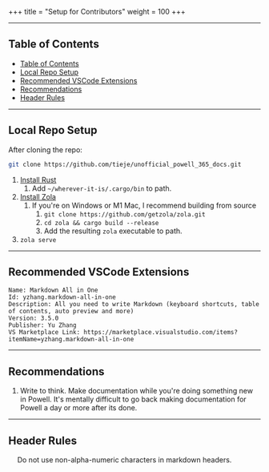 +++
title = "Setup for Contributors"
weight = 100
+++

---

## Table of Contents
- [Table of Contents](#table-of-contents)
- [Local Repo Setup](#local-repo-setup)
- [Recommended VSCode Extensions](#recommended-vscode-extensions)
- [Recommendations](#recommendations)
- [Header Rules](#header-rules)

---

## Local Repo Setup

After cloning the repo:
```bash
git clone https://github.com/tieje/unofficial_powell_365_docs.git
```

1. [Install Rust](https://www.rust-lang.org/tools/install)
   1. Add `~/wherever-it-is/.cargo/bin` to path.
2. [Install Zola](https://www.getzola.org/documentation/getting-started/installation)
   1. If you're on Windows or M1 Mac, I recommend building from source
      1. `git clone https://github.com/getzola/zola.git`
      2. `cd zola && cargo build --release`
      3. Add the resulting `zola` executable to path.
3. `zola serve`

---

## Recommended VSCode Extensions

```
Name: Markdown All in One
Id: yzhang.markdown-all-in-one
Description: All you need to write Markdown (keyboard shortcuts, table of contents, auto preview and more)
Version: 3.5.0
Publisher: Yu Zhang
VS Marketplace Link: https://marketplace.visualstudio.com/items?itemName=yzhang.markdown-all-in-one
```

---

## Recommendations

1. Write to think. Make documentation while you're doing something new in Powell. It's mentally difficult to go back making documentation for Powell a day or more after its done.

---

## Header Rules

&emsp; Do not use non-alpha-numeric characters in markdown headers.
